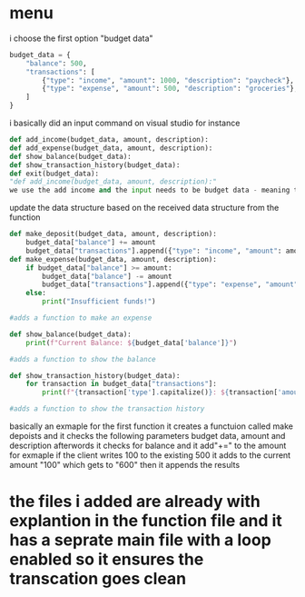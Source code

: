 # menu
i choose the first option "budget data"

```python 
budget_data = {
    "balance": 500,
    "transactions": [
        {"type": "income", "amount": 1000, "description": "paycheck"},
        {"type": "expense", "amount": 500, "description": "groceries"},
    ]
}

```
i basically did an input command on visual studio for instance 
```python
def add_income(budget_data, amount, description):
def add_expense(budget_data, amount, description):
def show_balance(budget_data):
def show_transaction_history(budget_data):
def exit(budget_data):
"def add_income(budget_data, amount, description):"
we use the add income and the input needs to be budget data - meaning the iteam the amount - for exmaple if its 5 apples so it needs to be mentioned  and the description  - about the item
```
update the data structure based on the received data structure from the function 



```python
def make_deposit(budget_data, amount, description):
    budget_data["balance"] += amount
    budget_data["transactions"].append({"type": "income", "amount": amount, "description": description})
def make_expense(budget_data, amount, description):
    if budget_data["balance"] >= amount:
        budget_data["balance"] -= amount
        budget_data["transactions"].append({"type": "expense", "amount": amount, "description": description})
    else:
        print("Insufficient funds!")

#adds a function to make an expense 

def show_balance(budget_data):
    print(f"Current Balance: ${budget_data['balance']}")

#adds a function to show the balance 

def show_transaction_history(budget_data):
    for transaction in budget_data["transactions"]:
        print(f"{transaction['type'].capitalize()}: ${transaction['amount']} - {transaction['description']}")

#adds a function to show the transaction history 

```

basically an exmaple for the first function it creates a functuion called make depoists and it checks the following parameters budget data, amount and description
afterwords it checks for balance and it add"+=" to the amount for exmaple if the client writes 100 to the existing 500 it adds to the current amount "100" which gets to "600"
then it appends the results 


# the files i added are already with explantion in the function file and it has a seprate main file with a loop enabled so it ensures the transcation goes clean 
